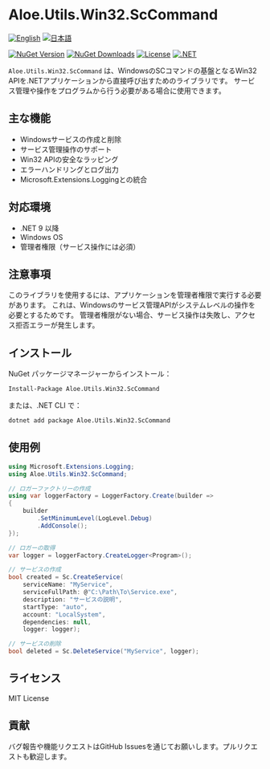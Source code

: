 # Aloe.Utils.Win32.ScCommand

[![English](https://img.shields.io/badge/Language-English-blue)](./README.md)
[![日本語](https://img.shields.io/badge/言語-日本語-blue)](./README.ja.md)

[![NuGet Version](https://img.shields.io/nuget/v/Aloe.Utils.Win32.ScCommand.svg)](https://www.nuget.org/packages/Aloe.Utils.Win32.ScCommand)
[![NuGet Downloads](https://img.shields.io/nuget/dt/Aloe.Utils.Win32.ScCommand.svg)](https://www.nuget.org/packages/Aloe.Utils.Win32.ScCommand)
[![License](https://img.shields.io/github/license/ted-sharp/aloe-utils-win32-sccommand.svg)](LICENSE)
[![.NET](https://img.shields.io/badge/.NET-9.0-blue.svg)](https://dotnet.microsoft.com/download/dotnet/9.0)

`Aloe.Utils.Win32.ScCommand` は、WindowsのSCコマンドの基盤となるWin32 APIを.NETアプリケーションから直接呼び出すためのライブラリです。
サービス管理や操作をプログラムから行う必要がある場合に使用できます。

## 主な機能

* Windowsサービスの作成と削除
* サービス管理操作のサポート
* Win32 APIの安全なラッピング
* エラーハンドリングとログ出力
* Microsoft.Extensions.Loggingとの統合

## 対応環境

* .NET 9 以降
* Windows OS
* 管理者権限（サービス操作には必須）

## 注意事項

このライブラリを使用するには、アプリケーションを管理者権限で実行する必要があります。
これは、Windowsのサービス管理APIがシステムレベルの操作を必要とするためです。
管理者権限がない場合、サービス操作は失敗し、アクセス拒否エラーが発生します。

## インストール

NuGet パッケージマネージャーからインストール：

```cmd
Install-Package Aloe.Utils.Win32.ScCommand
```

または、.NET CLI で：

```cmd
dotnet add package Aloe.Utils.Win32.ScCommand
```

## 使用例

```csharp
using Microsoft.Extensions.Logging;
using Aloe.Utils.Win32.ScCommand;

// ロガーファクトリーの作成
using var loggerFactory = LoggerFactory.Create(builder =>
{
    builder
        .SetMinimumLevel(LogLevel.Debug)
        .AddConsole();
});

// ロガーの取得
var logger = loggerFactory.CreateLogger<Program>();

// サービスの作成
bool created = Sc.CreateService(
    serviceName: "MyService",
    serviceFullPath: @"C:\Path\To\Service.exe",
    description: "サービスの説明",
    startType: "auto",
    account: "LocalSystem",
    dependencies: null,
    logger: logger);

// サービスの削除
bool deleted = Sc.DeleteService("MyService", logger);
```

## ライセンス

MIT License

## 貢献

バグ報告や機能リクエストはGitHub Issuesを通じてお願いします。プルリクエストも歓迎します。 